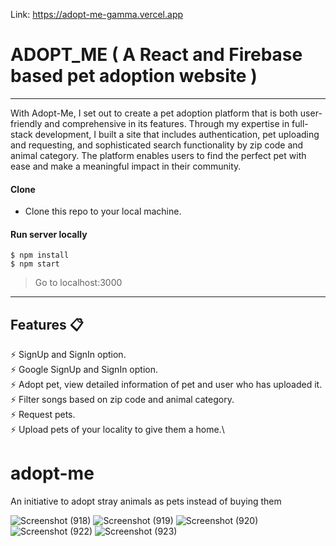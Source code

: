 Link: https://adopt-me-gamma.vercel.app

# ADOPT_ME ( A React and Firebase based pet adoption website )
----
With Adopt-Me, I set out to create a pet adoption platform that is both user-friendly and comprehensive in its features. Through my expertise in full-stack development, I built a site that includes authentication, pet uploading and requesting, and sophisticated search functionality by zip code and animal category. The platform enables users to find the perfect pet with ease and make a meaningful impact in their community.


#### Clone

- Clone this repo to your local machine.

#### Run server locally

```shell
$ npm install
$ npm start
```
> Go to localhost:3000

---

## Features 📋
⚡️ SignUp and SignIn option.\
⚡️ Google SignUp and SignIn option.\
⚡️ Adopt pet, view detailed information of pet and user who has uploaded it.\
⚡️ Filter songs based on zip code and animal category.\
⚡️ Request pets.\
⚡️ Upload pets of your locality to give them a home.\




# adopt-me
An initiative to adopt stray animals as pets instead of buying them

![Screenshot (918)](https://user-images.githubusercontent.com/77433607/230284292-10f53140-f3ce-4119-bd27-1168b1868173.png)
![Screenshot (919)](https://user-images.githubusercontent.com/77433607/230284297-06c8b64d-c06f-40aa-a72d-0aac888e35b0.png)
![Screenshot (920)](https://user-images.githubusercontent.com/77433607/230284305-4b6262da-2593-4c50-9f6c-b237adedac16.png)
![Screenshot (922)](https://user-images.githubusercontent.com/77433607/230284310-4aceb940-6340-4f6b-956f-84a8467a8438.png)
![Screenshot (923)](https://user-images.githubusercontent.com/77433607/230284314-bed024b9-b7b6-4093-9d8f-c5600f38cf27.png)
